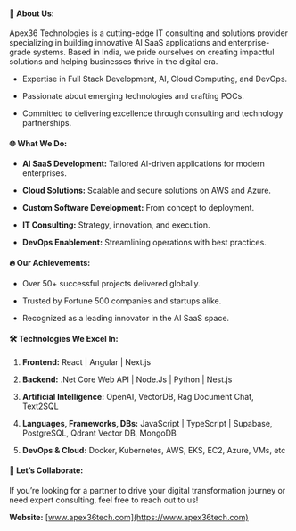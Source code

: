 
#### 🌟 About Us:

Apex36 Technologies is a cutting-edge IT consulting and solutions provider specializing in building innovative AI SaaS applications and enterprise-grade systems. Based in India, we pride ourselves on creating impactful solutions and helping businesses thrive in the digital era.

-   Expertise in Full Stack Development, AI, Cloud Computing, and DevOps.
    
-   Passionate about emerging technologies and crafting POCs.
    
-   Committed to delivering excellence through consulting and technology partnerships.
    

#### 🌐 What We Do:

-   **AI SaaS Development:** Tailored AI-driven applications for modern enterprises.
    
-   **Cloud Solutions:** Scalable and secure solutions on AWS and Azure.
    
-   **Custom Software Development:** From concept to deployment.
    
-   **IT Consulting:** Strategy, innovation, and execution.
    
-   **DevOps Enablement:** Streamlining operations with best practices.
    

#### :fire: Our Achievements:

-   Over 50+ successful projects delivered globally.
    
-   Trusted by Fortune 500 companies and startups alike.
    
-   Recognized as a leading innovator in the AI SaaS space.
    

#### 🛠️ Technologies We Excel In:

1.  **Frontend:** React | Angular | Next.js
    
2.  **Backend:** .Net Core Web API | Node.Js | Python | Nest.js
    
3.  **Artificial Intelligence:** OpenAI, VectorDB, Rag Document Chat, Text2SQL
    
4.  **Languages, Frameworks, DBs:** JavaScript | TypeScript | Supabase, PostgreSQL, Qdrant Vector DB, MongoDB
    
5.  **DevOps & Cloud:** Docker, Kubernetes, AWS, EKS, EC2, Azure, VMs, etc
    

#### 💬 Let’s Collaborate:

If you’re looking for a partner to drive your digital transformation journey or need expert consulting, feel free to reach out to us!

**Website:**  [www.apex36tech.com](https://www.apex36tech.com)
